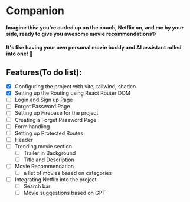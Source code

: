 # Companion
#### Imagine this: you're curled up on the couch, Netflix on, and me by your side, ready to give you awesome movie recommendations✨
#### It's like having your own personal movie buddy and AI assistant rolled into one! 🤯

## Features(To do list):
- [X] Configuring the project with vite, tailwind, shadcn
- [X] Setting up the Routing using React Router DOM
- [ ] Login and Sign up Page
- [ ] Forgot Password Page
- [ ] Setting up Firebase for the project
- [ ] Creating a Forget Password Page
- [ ] Form handling 
- [ ] Setting up Protected Routes 
- [ ] Header
- [ ] Trending movie section
    - [ ] Trailer in Background
    - [ ] Title and Description
- [ ] Movie Recommendation
    - [ ] a list of movies based on categories
- [ ] Integrating Netflix into the project
    - [ ] Search bar
    - [ ] Movie suggestions based on GPT